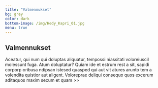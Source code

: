 ```yaml
---
title: "Valmennukset"
bg: grey
color: dark
bottom-image: /img/Hedy_Kapri_01.jpg
menu: true
---
```


## Valmennukset

Aceatur, qui num qui doluptas aliquatur, tempossi niassitati voloreiuscil molessunt
fuga. Atum doluptatur? Quiam ide et estrum rest a sit, sapidi corporp oribusa ndipsan
istesed quasped qui aut vit atures arunto tem a volendita quistior aut aligent.
Voloreprae deliqui consequo quos excerum aditaquos maxim secum et quam >>
